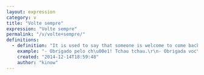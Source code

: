 ```yaml
---
layout: expression
category: v
title: "Volte sempre"
expression: "Volte sempre"
permalink: "/v/volte+sempre/"
definitions:
  - definition: "It is used to say that someone is welcome to come back, that it has been a pleasure and that the hosts would like the guests to come back or visit often. The literal translation is Come back always."
    example: "- Obrigado pelo ch\u00e1! Tchau tchau.\r\n- Obrigada voc\u00ea! Volte sempre."
    created: "2014-12-14T18:59:48"
    author: "kinow"
---
```

